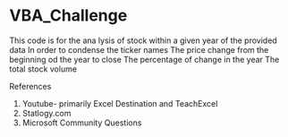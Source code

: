 # VBA_Challenge
This code is for the ana lysis of stock within a given year of the provided data
In order to condense the ticker names
The price change from the beginning od the year to close
The percentage of change in the year
The total stock volume 

References
1. Youtube- primarily Excel Destination and TeachExcel
2. Statlogy.com
3. Microsoft Community Questions
